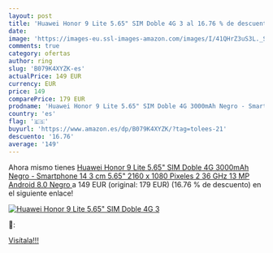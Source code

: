 ```yaml
---
layout: post
title: 'Huawei Honor 9 Lite 5.65" SIM Doble 4G 3 al 16.76 % de descuento'
date: 
image: 'https://images-eu.ssl-images-amazon.com/images/I/41QHrZ3uS3L._SL200_.jpg'
comments: true
category: ofertas
author: ring
slug: 'B079K4XYZK-es'
actualPrice: 149 EUR
currency: EUR
price: 149
comparePrice: 179 EUR
prodname: 'Huawei Honor 9 Lite 5.65" SIM Doble 4G 3000mAh Negro - Smartphone  14 3 cm  5.65"   2160 x 1080 Pixeles  2 36 GHz  13 MP  Android 8.0  Negro '
country: 'es'
flag: '🇪🇸'
buyurl: 'https://www.amazon.es/dp/B079K4XYZK/?tag=tolees-21'
descuento: '16.76'
average: '149'
---
```


Ahora mismo tienes [Huawei Honor 9 Lite 5.65" SIM Doble 4G 3000mAh Negro - Smartphone  14 3 cm  5.65"   2160 x 1080 Pixeles  2 36 GHz  13 MP  Android 8.0  Negro ](https://www.amazon.es/dp/B079K4XYZK/?tag=tolees-21) a 149 EUR (original: 179 EUR) (16.76 %  de descuento) en el siguiente enlace!

[![Huawei Honor 9 Lite 5.65" SIM Doble 4G 3](https://images-eu.ssl-images-amazon.com/images/I/41QHrZ3uS3L._SL200_.jpg)](https://www.amazon.es/dp/B079K4XYZK/?tag=tolees-21)

🔎:


[Visítala!!!](https://www.amazon.es/dp/B079K4XYZK/?tag=tolees-21)
